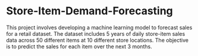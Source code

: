 # Store-Item-Demand-Forecasting
This project involves developing a machine learning model to forecast sales for a retail dataset. The dataset includes 5 years of daily store-item sales data across 50 different items at 10 different store locations. The objective is to predict the sales for each item over the next 3 months.
